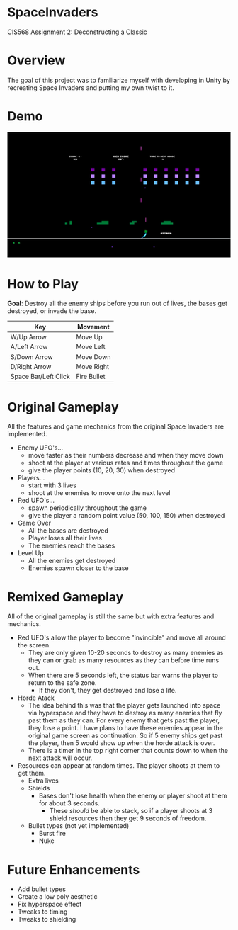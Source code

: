 # SpaceInvaders
CIS568 Assignment 2: Deconstructing a Classic

# Overview

The goal of this project was to familiarize myself with developing in Unity by recreating Space Invaders and putting my own twist to it.

# Demo

 [![Space Invaders Demo](Demo/demo_screenshot.png)](https://vimeo.com/236786590)

# How to Play

**Goal**: Destroy all the enemy ships before you run out of lives, the bases get destroyed, or invade the base. 

| Key                   | Movement      |
| -------------         |-------------  | 
| W/Up Arrow            | Move Up       | 
| A/Left Arrow          | Move Left     | 
| S/Down Arrow          | Move Down     | 
| D/Right Arrow         | Move Right    | 
| Space Bar/Left Click  | Fire Bullet   | 

# Original Gameplay
All the features and game mechanics from the original Space Invaders are implemented. 
- Enemy UFO's...
    - move faster as their numbers decrease and when they move down
    - shoot at the player at various rates and times throughout the game
    - give the player points (10, 20, 30) when destroyed
- Players...
    - start with 3 lives
    - shoot at the enemies to move onto the next level
- Red UFO's...
    - spawn periodically throughout the game
    - give the player a random point value (50, 100, 150) when destroyed
- Game Over
    - All the bases are destroyed
    - Player loses all their lives
    - The enemies reach the bases
- Level Up
    - All the enemies get destroyed
    - Enemies spawn closer to the base

# Remixed Gameplay
All of the original gameplay is still the same but with extra features and mechanics. 

- Red UFO's allow the player to become "invincible" and move all around the screen.
    - They are only given 10-20 seconds to destroy as many enemies as they can or grab as many resources as they can before time runs out.
    - When there are 5 seconds left, the status bar warns the player to return to the safe zone.
        - If they don't, they get destroyed and lose a life.
- Horde Atack
    - The idea behind this was that the player gets launched into space via hyperspace and they have to destroy as many enemies that fly past them as they can. For every enemy that gets past the player, they lose a point. I have plans to have these enemies appear in the original game screen as continuation. So if 5 enemy ships get past the player, then 5 would show up when the horde attack is over. 
    - There is a timer in the top right corner that counts down to when the next attack will occur. 
- Resources can appear at random times. The player shoots at them to get them. 
    - Extra lives
    - Shields
        - Bases don't lose health when the enemy or player shoot at them for about 3 seconds.
            - These *should* be able to stack, so if a player shoots at 3 shield resources then they get 9 seconds of freedom.
    - Bullet types (not yet implemented)
        - Burst fire
        - Nuke

# Future Enhancements
- Add bullet types
- Create a low poly aesthetic 
- Fix hyperspace effect
- Tweaks to timing 
- Tweaks to shielding 